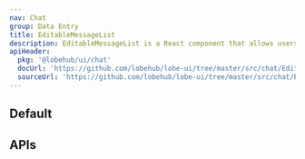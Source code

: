 ```yaml
---
nav: Chat
group: Data Entry
title: EditableMessageList
description: EditableMessageList is a React component that allows users to edit a list of chat messages, including their content and role. It is designed to be used in chatbot building applications.
apiHeader:
  pkg: '@lobehub/ui/chat'
  docUrl: 'https://github.com/lobehub/lobe-ui/tree/master/src/chat/EditableMessageList/index.md'
  sourceUrl: 'https://github.com/lobehub/lobe-ui/tree/master/src/chat/EditableMessageList/index.tsx'
---
```


## Default

<code src="./demos/index.tsx" ></code>

## APIs

<API></API>
